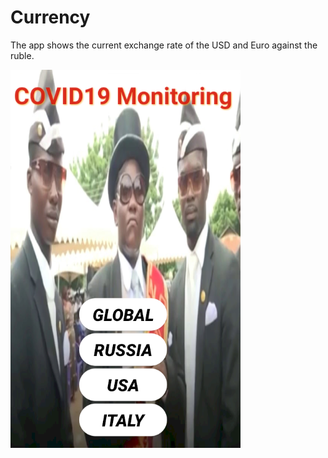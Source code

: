 # Currency
The app shows the current exchange rate of the USD and Euro against the ruble.


![alt text](covidMonitoringMainScreen.png "Основной экран")
